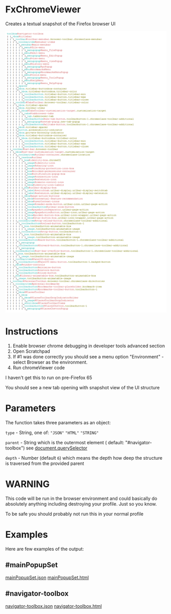 # FxChromeViewer

Creates a textual snapshot of the Firefox browser UI

![](https://github.com/MrOtherGuy/FxChromeViewer/blob/master/FxChromeViewer.png "Document tree")


# Instructions

1. Enable browser chrome debugging in developer tools advanced section
2. Open Scratchpad
3. If #1 was done correctly you should see a menu option "Environment" - select Browser as the environment.
4. Run chromeViewer code

I haven't get this to run on pre-Firefox 65 

You should see a new tab opening with snapshot view of the UI structure

# Parameters

The function takes three parameters as an object:

 `type` - String, one of: `"JSON"` `"HTML"` `"STRING"`
 
 `parent` - String which is the outermost element ( default: "#navigator-toolbox") see [document.querySelector](https://developer.mozilla.org/en-US/docs/Web/API/Document/querySelector)
 
 `depth` - Number (default `6`) which means the depth how deep the structure is traversed from the provided parent

# WARNING

This code will be run in the browser environment and could basically do absolutely anything including destroying your profile. Just so you know.

To be safe you should probably not run this in your normal profile

# Examples

Here are few examples of the output:

## #mainPopupSet

[mainPopupSet.json](examples/mainPopupSet_Fx69.json)
[mainPopupSet.html](examples/mainPopupSet_Fx69.html)

## #navigator-toolbox

[navigator-toolbox.json](examples/navigator-toolbox_Fx69.json)
[navigator-toolbox.html](examples/navigator-toolbox_Fx69.html)